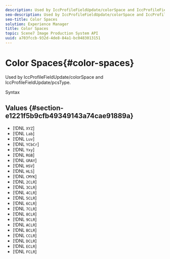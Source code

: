 ```yaml
---
description: Used by IccProfileFieldUpdate/colorSpace and IccProfileFieldUpdate/pcsType.
seo-description: Used by IccProfileFieldUpdate/colorSpace and IccProfileFieldUpdate/pcsType.
seo-title: Color Spaces
solution: Experience Manager
title: Color Spaces
topic: Scene7 Image Production System API
uuid: a703fccb-932d-4de8-84a1-bc0483013151
---
```


# Color Spaces{#color-spaces}

Used by IccProfileFieldUpdate/colorSpace and IccProfileFieldUpdate/pcsType.

 Syntax 

## Values {#section-e1221f5b9cfb49349143a74cae91889a}

* [!DNL `XYZ`] 
* [!DNL `Lab`] 
* [!DNL `Luv`] 
* [!DNL `YCbCr`] 
* [!DNL `Yxy`] 
* [!DNL `RGB`] 
* [!DNL `GRAY`] 
* [!DNL `HSV`] 
* [!DNL `HLS`] 
* [!DNL `CMYK`] 
* [!DNL `2CLR`] 
* [!DNL `3CLR`] 
* [!DNL `4CLR`] 
* [!DNL `5CLR`] 
* [!DNL `6CLR`] 
* [!DNL `7CLR`] 
* [!DNL `8CLR`] 
* [!DNL `9CLR`] 
* [!DNL `ACLR`] 
* [!DNL `BCLR`] 
* [!DNL `CCLR`] 
* [!DNL `DCLR`] 
* [!DNL `ECLR`] 
* [!DNL `FCLR`]

